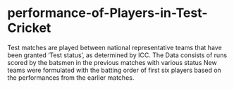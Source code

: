 # performance-of-Players-in-Test-Cricket
Test matches are played between national representative teams that have been granted ‘Test status’, as determined by ICC. The Data consists of runs scored by the batsmen in the previous matches with various status New teams were formulated with the batting order of first six players based on the performances from the earlier matches.
